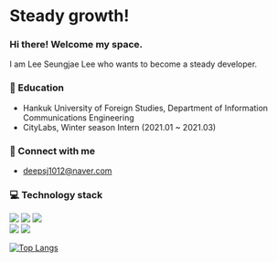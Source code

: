 # Steady growth!
### Hi there! Welcome my space.  
I am Lee Seungjae Lee who wants to become a steady developer.
### :school: Education
* Hankuk University of Foreign Studies, Department of Information Communications Engineering
* CityLabs, Winter season Intern (2021.01 ~ 2021.03)
  
### :loudspeaker: Connect with me 
- deepsj1012@naver.com

### :computer: Technology stack
<div align="left">
   <img src="https://img.shields.io/badge/Java-007396?style=flat&logo=Java&logoColor=white" />
   <img src="https://img.shields.io/badge/Spring Boot-6DB33F?style=flat&logo=Spring Boot&logoColor=white" />  
  <img src="https://img.shields.io/badge/MySQL-4479A1?style=flat&logo=mysql&logoColor=white" /><br/>
  <img src="https://img.shields.io/badge/Docker-2496ED?style=flat&logo=docker&logoColor=white" />
  <img src="https://img.shields.io/badge/git-F05032?style=flat&logo=git&logoColor=white"><br/>
</div>

﻿[![Top Langs](https://github-readme-stats.vercel.app/api/top-langs/?username=HUFSjlee&langs_count=5&layout=compact&theme=dark)](https://github.com/HUFSjlee/HUFSjlee)﻿

<!--
**vietj/vietj** is a ✨ _special_ ✨ repository because its `README.md` (this file) appears on your GitHub profile.
-->
